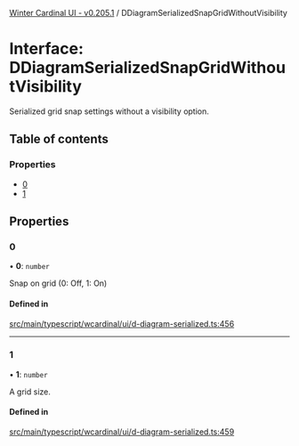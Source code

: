 [Winter Cardinal UI - v0.205.1](../index.md) / DDiagramSerializedSnapGridWithoutVisibility

# Interface: DDiagramSerializedSnapGridWithoutVisibility

Serialized grid snap settings without a visibility option.

## Table of contents

### Properties

- [0](DDiagramSerializedSnapGridWithoutVisibility.md#0)
- [1](DDiagramSerializedSnapGridWithoutVisibility.md#1)

## Properties

### 0

• **0**: `number`

Snap on grid (0: Off, 1: On)

#### Defined in

[src/main/typescript/wcardinal/ui/d-diagram-serialized.ts:456](https://github.com/winter-cardinal/winter-cardinal-ui/blob/v0.205.1/src/main/typescript/wcardinal/ui/d-diagram-serialized.ts#L456)

___

### 1

• **1**: `number`

A grid size.

#### Defined in

[src/main/typescript/wcardinal/ui/d-diagram-serialized.ts:459](https://github.com/winter-cardinal/winter-cardinal-ui/blob/v0.205.1/src/main/typescript/wcardinal/ui/d-diagram-serialized.ts#L459)
